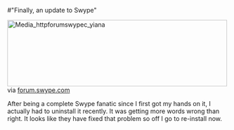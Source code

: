 #"Finally, an update to Swype"


 <div class="posterous_bookmarklet_entry">
 <div class='p_embed p_image_embed'>
<a href="http://getfile1.posterous.com/getfile/files.posterous.com/conoroneill/gndwqDAupjoyxzbufCmkaGjaFJoamHgEhFqHDHlcynIgaiIlyeDckxhFjDpI/media_httpforumswypec_yiAnA.jpg.scaled1000.jpg"><img alt="Media_httpforumswypec_yiana" height="151" src="http://getfile5.posterous.com/getfile/files.posterous.com/conoroneill/gndwqDAupjoyxzbufCmkaGjaFJoamHgEhFqHDHlcynIgaiIlyeDckxhFjDpI/media_httpforumswypec_yiAnA.jpg.scaled500.jpg" width="500" /></a>
</div>


<div class="posterous_quote_citation">via <a href="http://forum.swype.com/showthread.php?1499-Swype-BETA-for-Android-UPDATE-November-2010">forum.swype.com</a></div>
 <p>After being a complete Swype fanatic since I first got my hands on it, I actually had to uninstall it recently. It was getting more words wrong than right. It looks like they have fixed that problem so off I go to re-install now.</p></div>
 